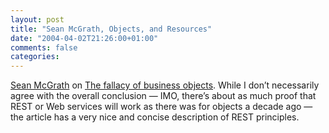 ```yaml
---
layout: post
title: "Sean McGrath, Objects, and Resources"
date: "2004-04-02T21:26:00+01:00"
comments: false
categories: 
---
```


<p><a href="http://seanmcgrath.blogspot.com/">Sean McGrath</a> on <a href="http://www.propylon.com/news/ctoarticles/040330_business_objects.html">The fallacy of business objects</a>. While I don&#8217;t necessarily agree with the overall conclusion &mdash; IMO, there&#8217;s about as much proof that REST or Web services will work as there was for objects a decade ago &mdash; the article has a very nice and concise description of REST principles.</p>


